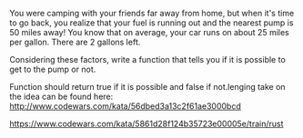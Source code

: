 You were camping with your friends far away from home, but when it's time to go back, you realize that your fuel is running out and the nearest pump is 50 miles away! You know that on average, your car runs on about 25 miles per gallon. There are 2 gallons left.

Considering these factors, write a function that tells you if it is possible to get to the pump or not.

Function should return true if it is possible and false if not.lenging take on the idea can be found here: http://www.codewars.com/kata/56dbed3a13c2f61ae3000bcd

https://www.codewars.com/kata/5861d28f124b35723e00005e/train/rust